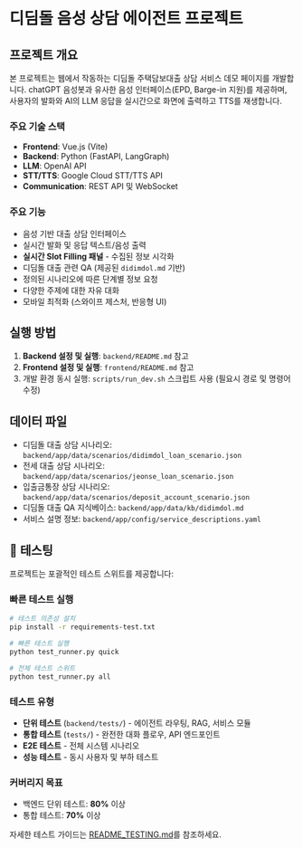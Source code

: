 # 디딤돌 음성 상담 에이전트 프로젝트

## 프로젝트 개요

본 프로젝트는 웹에서 작동하는 디딤돌 주택담보대출 상담 서비스 데모 페이지를 개발합니다. chatGPT 음성봇과 유사한 음성 인터페이스(EPD, Barge-in 지원)를 제공하며, 사용자의 발화와 AI의 LLM 응답을 실시간으로 화면에 출력하고 TTS를 재생합니다.

### 주요 기술 스택

- **Frontend**: Vue.js (Vite)
- **Backend**: Python (FastAPI, LangGraph)
- **LLM**: OpenAI API
- **STT/TTS**: Google Cloud STT/TTS API
- **Communication**: REST API 및 WebSocket

### 주요 기능

- 음성 기반 대출 상담 인터페이스
- 실시간 발화 및 응답 텍스트/음성 출력
- **실시간 Slot Filling 패널** - 수집된 정보 시각화
- 디딤돌 대출 관련 QA (제공된 `didimdol.md` 기반)
- 정의된 시나리오에 따른 단계별 정보 요청
- 다양한 주제에 대한 자유 대화
- 모바일 최적화 (스와이프 제스처, 반응형 UI)

## 실행 방법

1.  **Backend 설정 및 실행**: `backend/README.md` 참고
2.  **Frontend 설정 및 실행**: `frontend/README.md` 참고
3.  개발 환경 동시 실행: `scripts/run_dev.sh` 스크립트 사용 (필요시 경로 및 명령어 수정)

## 데이터 파일

- 디딤돌 대출 상담 시나리오: `backend/app/data/scenarios/didimdol_loan_scenario.json`
- 전세 대출 상담 시나리오: `backend/app/data/scenarios/jeonse_loan_scenario.json`
- 입출금통장 상담 시나리오: `backend/app/data/scenarios/deposit_account_scenario.json`
- 디딤돌 대출 QA 지식베이스: `backend/app/data/kb/didimdol.md`
- 서비스 설명 정보: `backend/app/config/service_descriptions.yaml`

## 🧪 테스팅

프로젝트는 포괄적인 테스트 스위트를 제공합니다:

### 빠른 테스트 실행

```bash
# 테스트 의존성 설치
pip install -r requirements-test.txt

# 빠른 테스트 실행
python test_runner.py quick

# 전체 테스트 스위트
python test_runner.py all
```

### 테스트 유형

- **단위 테스트** (`backend/tests/`) - 에이전트 라우팅, RAG, 서비스 모듈
- **통합 테스트** (`tests/`) - 완전한 대화 플로우, API 엔드포인트
- **E2E 테스트** - 전체 시스템 시나리오
- **성능 테스트** - 동시 사용자 및 부하 테스트

### 커버리지 목표

- 백엔드 단위 테스트: **80%** 이상
- 통합 테스트: **70%** 이상

자세한 테스트 가이드는 [README_TESTING.md](README_TESTING.md)를 참조하세요.
